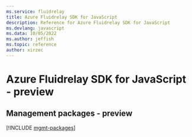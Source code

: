 ```yaml
---
ms.service: fluidrelay
title: Azure Fluidrelay SDK for JavaScript
description: Reference for Azure Fluidrelay SDK for JavaScript
ms.devlang: javascript
ms.data: 10/05/2022
ms.author: jeffish
ms.topic: reference
author: xirzec
---
```

# Azure Fluidrelay SDK for JavaScript - preview

## Management packages - preview
[!INCLUDE [mgmt-packages](fluidrelay-mgmt-index.md)]
